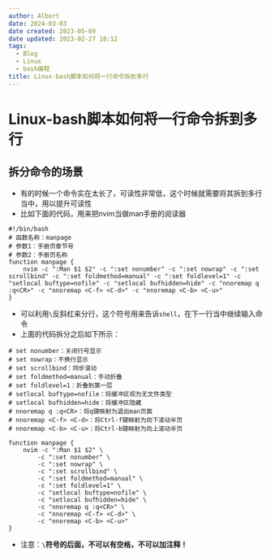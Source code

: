 ```yaml
---
author: Albert
date: 2024-03-03
date created: 2023-05-09
date updated: 2023-02-27 18:12
tags:
  - Blog
  - Linux
  - bash编程
title: Linux-bash脚本如何将一行命令拆到多行
---
```


# Linux-bash脚本如何将一行命令拆到多行

## 拆分命令的场景

- 有的时候一个命令实在太长了，可读性非常低，这个时候就需要将其拆到多行当中，用以提升可读性
- 比如下面的代码，用来把nvim当做man手册的阅读器

```shell
#!/bin/bash
# 函数名称：manpage
# 参数1：手册页章节号
# 参数2：手册页名称
function manpage {
    nvim -c ":Man $1 $2" -c ":set nonumber" -c ":set nowrap" -c ":set scrollbind" -c ":set foldmethod=manual" -c ":set foldlevel=1" -c "setlocal buftype=nofile" -c "setlocal bufhidden=hide" -c "nnoremap q :q<CR>" -c "nnoremap <C-f> <C-d>" -c "nnoremap <C-b> <C-u>"
}
```

- 可以利用`\`反斜杠来分行，这个符号用来告诉`shell`，在下一行当中继续输入命令
- 上面的代码拆分之后如下所示：

```shell
# set nonumber：关闭行号显示
# set nowrap：不换行显示
# set scrollbind：同步滚动
# set foldmethod=manual：手动折叠
# set foldlevel=1：折叠到第一层
# setlocal buftype=nofile：将缓冲区视为无文件类型
# setlocal bufhidden=hide：将缓冲区隐藏
# nnoremap q :q<CR>：将q键映射为退出man页面
# nnoremap <C-f> <C-d>：将Ctrl-f键映射为向下滚动半页
# nnoremap <C-b> <C-u>：将Ctrl-b键映射为向上滚动半页

function manpage {
    nvim -c ":Man $1 $2" \
        -c ":set nonumber" \
        -c ":set nowrap" \
        -c ":set scrollbind" \
        -c ":set foldmethod=manual" \
        -c ":set foldlevel=1" \
        -c "setlocal buftype=nofile" \
        -c "setlocal bufhidden=hide" \
        -c "nnoremap q :q<CR>" \
        -c "nnoremap <C-f> <C-d>" \
        -c "nnoremap <C-b> <C-u>"
}
```

- 注意：**`\`符号的后面，不可以有空格，不可以加注释！**
